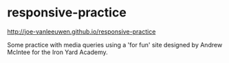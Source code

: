 responsive-practice
===================
http://joe-vanleeuwen.github.io/responsive-practice

Some practice with media queries using a 'for fun' site designed by Andrew McIntee for the Iron Yard Academy.
